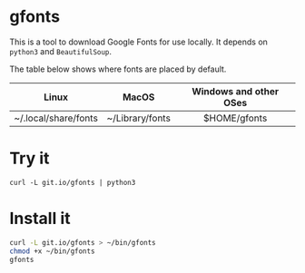 # gfonts

This is a tool to download Google Fonts for use locally. It depends on `python3` and `BeautifulSoup`.

The table below shows where fonts are placed by default.

| Linux                |      MacOS      | Windows and other OSes |
|----------------------|:---------------:|:----------------------:|
| ~/.local/share/fonts | ~/Library/fonts |      $HOME/gfonts      |

# Try it

`curl -L git.io/gfonts | python3`

# Install it

```bash
curl -L git.io/gfonts > ~/bin/gfonts
chmod +x ~/bin/gfonts
gfonts
```